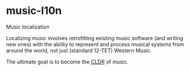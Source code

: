 # music-l10n
Music localization

Localizing music involves retrofitting existing music software (and writing new ones) with the ability to represent and process musical systems from around the world, not just (standard 12-TET) Western Music.

The ultimate goal is to become the [CLDR](http://cldr.unicode.org/) of music.
